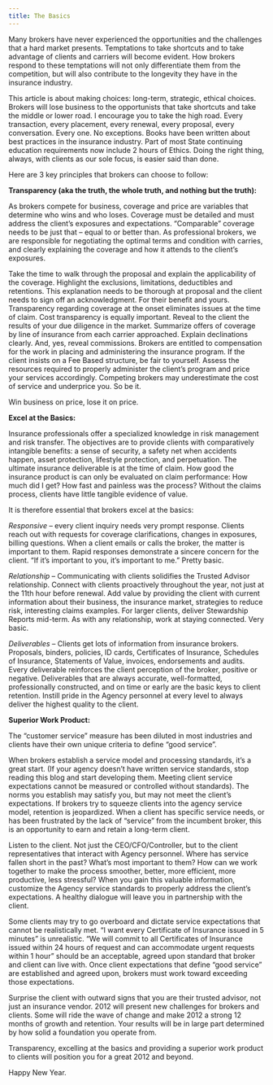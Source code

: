 ```yaml
---
title: The Basics
---
```


Many brokers have never experienced the opportunities and the challenges that a hard market presents. Temptations to take shortcuts and to take advantage of clients and carriers will become evident. How brokers respond to these temptations will not only differentiate them from the competition, but will also contribute to the longevity they have in the insurance industry.

This article is about making choices: long-term, strategic, ethical choices. Brokers will lose business to the opportunists that take shortcuts and take the middle or lower road. I encourage you to take the high road. Every transaction, every placement, every renewal, every proposal, every conversation. Every one. No exceptions. Books have been written about best practices in the insurance industry. Part of most State continuing education requirements now include 2 hours of Ethics. Doing the right thing, always, with clients as our sole focus, is easier said than done.

Here are 3 key principles that brokers can choose to follow:

**Transparency (aka the truth, the whole truth, and nothing but the truth):**

As brokers compete for business, coverage and price are variables that determine who wins and who loses. Coverage must be detailed and must address the client’s exposures and expectations. “Comparable” coverage needs to be just that – equal to or better than. As professional brokers, we are responsible for negotiating the optimal terms and condition with carries, and clearly explaining the coverage and how it attends to the client’s exposures.

Take the time to walk through the proposal and explain the applicability of the coverage. Highlight the exclusions, limitations, deductibles and retentions. This explanation needs to be thorough at proposal and the client needs to sign off an acknowledgment. For their benefit and yours. Transparency regarding coverage at the onset eliminates issues at the time of claim. Cost transparency is equally important. Reveal to the client the results of your due diligence in the market. Summarize offers of coverage by line of insurance from each carrier approached. Explain declinations clearly. And, yes, reveal commissions. Brokers are entitled to compensation for the work in placing and administering the insurance program. If the client insists on a Fee Based structure, be fair to yourself. Assess the resources required to properly administer the client’s program and price your services accordingly. Competing brokers may underestimate the cost of service and underprice you. So be it.

Win business on price, lose it on price.

**Excel at the Basics:**

Insurance professionals offer a specialized knowledge in risk management and risk transfer. The objectives are to provide clients with comparatively intangible benefits: a sense of security, a safety net when accidents happen, asset protection, lifestyle protection, and perpetuation. The ultimate insurance deliverable is at the time of claim. How good the insurance product is can only be evaluated on claim performance: How much did I get? How fast and painless was the process? Without the claims process, clients have little tangible evidence of value.

It is therefore essential that brokers excel at the basics:

*Responsive* – every client inquiry needs very prompt response. Clients reach out with requests for coverage clarifications, changes in exposures, billing questions. When a client emails or calls the broker, the matter is important to them. Rapid responses demonstrate a sincere concern for the client. “If it’s important to you, it’s important to me.” Pretty basic.

*Relationship* – Communicating with clients solidifies the Trusted Advisor relationship. Connect with clients proactively throughout the year, not just at the 11th hour before renewal. Add value by providing the client with current information about their business, the insurance market, strategies to reduce risk, interesting claims examples. For larger clients, deliver Stewardship Reports mid-term. As with any relationship, work at staying connected. Very basic.

*Deliverables* – Clients get lots of information from insurance brokers. Proposals, binders, policies, ID cards, Certificates of Insurance, Schedules of Insurance, Statements of Value, invoices, endorsements and audits. Every deliverable reinforces the client perception of the broker, positive or negative. Deliverables that are always accurate, well-formatted, professionally constructed, and on time or early are the basic keys to client retention. Instill pride in the Agency personnel at every level to always deliver the highest quality to the client.

**Superior Work Product:**

The “customer service” measure has been diluted in most industries and clients have their own unique criteria to define “good service”.

When brokers establish a service model and processing standards, it’s a great start. (If your agency doesn’t have written service standards, stop reading this blog and start developing them. Meeting client service expectations cannot be measured or controlled without standards). The norms you establish may satisfy you, but may not meet the client’s expectations. If brokers try to squeeze clients into the agency service model, retention is jeopardized. When a client has specific service needs, or has been frustrated by the lack of “service” from the incumbent broker, this is an opportunity to earn and retain a long-term client.

Listen to the client. Not just the CEO/CFO/Controller, but to the client representatives that interact with Agency personnel. Where has service fallen short in the past? What’s most important to them? How can we work together to make the process smoother, better, more efficient, more productive, less stressful? When you gain this valuable information, customize the Agency service standards to properly address the client’s expectations. A healthy dialogue will leave you in partnership with the client.

Some clients may try to go overboard and dictate service expectations that cannot be realistically met. “I want every Certificate of Insurance issued in 5 minutes” is unrealistic. “We will commit to all Certificates of Insurance issued within 24 hours of request and can accommodate urgent requests within 1 hour” should be an acceptable, agreed upon standard that broker and client can live with. Once client expectations that define “good service” are established and agreed upon, brokers must work toward exceeding those expectations.

Surprise the client with outward signs that you are their trusted advisor, not just an insurance vendor. 2012 will present new challenges for brokers and clients. Some will ride the wave of change and make 2012 a strong 12 months of growth and retention. Your results will be in large part determined by how solid a foundation you operate from.

Transparency, excelling at the basics and providing a superior work product to clients will position you for a great 2012 and beyond.

Happy New Year.
